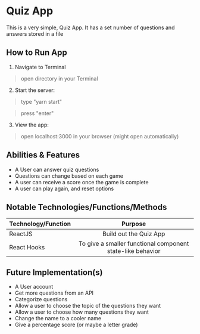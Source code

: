 # Quiz App

This is a very simple, Quiz App. It has a set number of questions and answers stored in a file


## How to Run App

1. Navigate to Terminal

> open directory in your Terminal

2. Start the server:

> type "yarn start"

> press "enter"

3. View the app:

> open localhost:3000 in your browser (might open automatically)


## Abilities & Features

* A User can answer quiz questions
* Questions can change based on each game
* A user can receive a score once the game is complete
* A user can play again, and reset options


## Notable Technologies/Functions/Methods

| Technology/Function  | Purpose                                                    |
| -------------------- |:----------------------------------------------------------:|
| ReactJS              | Build out the Quiz App                                     |
| React Hooks          | To give a smaller functional component state-like behavior |


## Future Implementation(s)

* A User account
* Get more questions from an API
* Categorize questions
* Allow a user to choose the topic of the questions they want
* Allow a user to choose how many questions they want
* Change the name to a cooler name 
* Give a percentage score (or maybe a letter grade)
